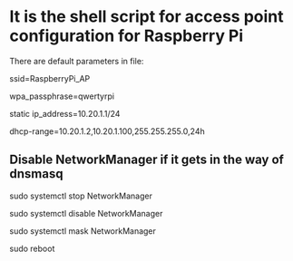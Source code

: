 # It is the shell script for access point configuration for Raspberry Pi

There are default parameters in file:

ssid=RaspberryPi_AP

wpa_passphrase=qwertyrpi

static ip_address=10.20.1.1/24

dhcp-range=10.20.1.2,10.20.1.100,255.255.255.0,24h


## Disable NetworkManager if it gets in the way of dnsmasq

sudo systemctl stop NetworkManager

sudo systemctl disable NetworkManager

sudo systemctl mask NetworkManager

sudo reboot
